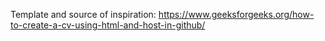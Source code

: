 Template and source of inspiration: https://www.geeksforgeeks.org/how-to-create-a-cv-using-html-and-host-in-github/